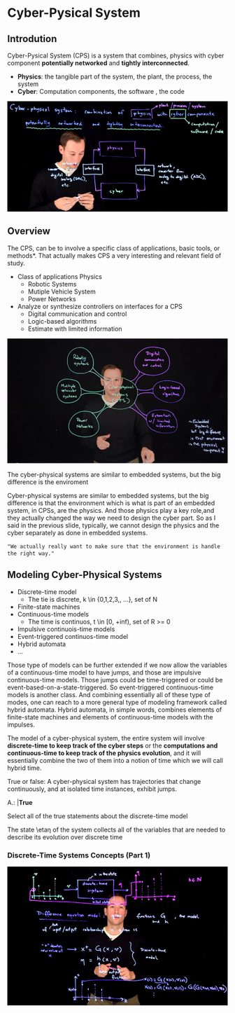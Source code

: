 
# Cyber-Pysical System

## Introdution

Cyber-Pysical System (CPS) is a system that combines, physics with cyber component **potentially networked** and **tightly interconnected**.


* **Physics**: the tangible part of the system, the plant, the process, the system
* **Cyber**: Computation components, the software , the code


![Cyber-Pysical System introduction](images/w1_cps_introdution.png)

## Overview

The CPS, can be to involve a specific class of applications, basic tools, or methods*. That actually makes CPS a very interesting and relevant field of study.

* Class of applications Physics
    * Robotic Systems
    * Mutiple Vehicle System
    * Power Networks
* Analyze or synthesize controllers on interfaces for a CPS
    * Digital communication and control
    * Logic-based algorithms
    * Estimate with limited information

![Cyber-Pysical System overview](images/w1_cps_overview.png)


The cyber-physical systems are similar to embedded systems, but the big difference is the enviroment

Cyber-physical systems are similar to embedded systems,
but the big difference is that the environment which is what is part of an embedded system, in CPSs, are the physics. And those physics play a key role,and they actually changed the way we need to design the cyber part. So as I said in the previous slide, typically, we cannot design the physics and the cyber separately as done in embedded systems.

    "We actually really want to make sure that the environment is handle the right way."

## Modeling Cyber-Physical Systems

* Discrete-time model
    * The tie is discrete, k \in {0,1,2,3,, ...}, set of N
* Finite-state machines
* Continuous-time models
    * The time is continuos, t \in [0, +inf), set of R >= 0
* Impulsive continuois-time models
* Event-triggered continuos-time model
* Hybrid automata
* ...

Those type of models can be further 
extended if we now allow the variables of a continuous-time model to have jumps,
and those are impulsive continuous-time models.
Those jumps could be time-triggered or could be event-based-on-a-state-triggered.
So event-triggered continuous-time models is another class.
And combining essentially all of these type of modes,
one can reach to a more general type of modeling framework called hybrid automata.
Hybrid automata, in simple words,
combines elements of finite-state machines and
elements of continuous-time models with the impulses. 

The model of a cyber-physical system, the entire system will involve 
**discrete-time to keep track of the cyber steps** 
or the **computations and continuous-time to keep track of the physics evolution**, 
and it will essentially combine the two of them into a notion 
of time which we will call hybrid time.

True or false: A cyber-physical system has trajectories that change continuously, 
and at isolated time instances, exhibit jumps.

A.: |**True**


Select all of the true statements about the discrete-time model


The state \etaη of the system collects all of the variables that are needed to describe its evolution over discrete time


### Discrete-Time Systems Concepts (Part 1)

![Discrete-Time Systems Concepts (Part 1)](images/w1-cps-discret-time-part1.png)

